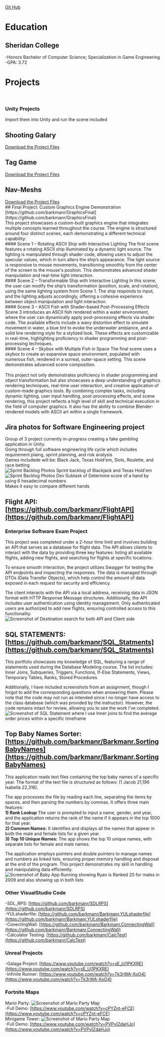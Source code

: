 [Git Hub](https://github.com/barkmanr/Barkmanr.GithubPortfolio)
# Education
## Sheridan College 
  -Honors Bachelor of Computer Science; Specialization in Game Engineering <br/>
  -GPA: 3.72

# Projects
<br>

### Unity Projects

Import them into Unity and run the scene included
## Shooting Galary
<a href="assets/ShootingGalary.unitypackage" download>
  Download the Project Files
</a>

## Tag Game
<a href="assets/Tag.unitypackage" download>
  Download the Project Files
</a>

## Nav-Meshs
<a href="assets/NavMesh.unitypackage" download>
  Download the Project Files
</a>

<br>
## Final Project: Custom Graphics Engine Demonstration
[https://github.com/barkmanr/GraphicsFinal](https://github.com/barkmanr/GraphicsFinal)
<br>
This project showcases a custom-built graphics engine that integrates multiple concepts learned throughout the course. The engine is structured around four distinct scenes, each demonstrating a different technical capability: <br>
#### Scene 1 – Rotating ASCII Ship with Interactive Lighting
The first scene features a rotating ASCII ship illuminated by a dynamic light source. The lighting is manipulated through shader code, allowing users to adjust the specular values, which in turn alters the ship’s appearance. The light source is responsive to mouse movements, transitioning smoothly from the center of the screen to the mouse's position. This demonstrates advanced shader manipulation and real-time light interaction.
<br>
#### Scene 2 – Transformable Ship with Interactive Lighting
In this scene, the user can modify the ship’s transformation (position, scale, and rotation), using the same lighting system from Scene 1. The ship responds to input, and the lighting adjusts accordingly, offering a cohesive experience between object manipulation and light interaction.
<br>
#### Scene 3 – ASCII Fish with Shader-based Post-Processing Effects
Scene 3 introduces an ASCII fish rendered within a water environment, where the user can dynamically apply post-processing effects via shader code. The available effects include a wavy distortion effect to simulate movement in water, a blue tint to evoke the underwater ambiance, and a solid line rendering style for a stylized look. These effects are customizable in real-time, highlighting proficiency in shader programming and post-processing techniques.
<br>
#### Scene 4 – Skybox with Multiple Fish in Space
The final scene uses a skybox to create an expansive space environment, populated with numerous fish, rendered in a surreal, outer-space setting. This scene demonstrates advanced scene composition.
<br> <br>
This project not only demonstrates proficiency in shader programming and object transformation but also showcases a deep understanding of graphics rendering techniques, real-time user interaction, and creative application of custom-made graphics tools. By combining complex tasks, including dynamic lighting, user input handling, post-processing effects, and scene rendering, this project reflects a high level of skill and technical execution in the field of computer graphics. It also has the ability to combine Blender-rendered models with ASCII art within a single framework.
<br>

## Jira photos for Software Engineering project
Group of 3 project currently in-progress creating a fake gambling application in Unity. <br/>
Going through full software engineering life cycle which includes requirement plaing, sprint planning, and risk analysis <br/>
Games includede will be: Black Jack, Texas Hold'em, Slots, Roulette, and race betting <br/>
![Sprint Backlog Photos](assets/img/Jira1.png)
Sprint backlog of Blackjack and Texas Hold'em <br/>
![Sprint Backlog Photos](assets/img/Jira2.png)
Dev Subtask of Determine score of a hand by using 6 hexadecimal numbers <br>
Makes it easy to compare different hands <br>


## Flight API: [https://github.com/barkmanr/FlightAPI](https://github.com/barkmanr/FlightAPI) <br/>
### Enterprise Software Exam Project
This project was completed under a 2-hour time limit and involves building an API that serves as a database for flight data. The API allows clients to interact with the data by providing three key features: listing all available flights, adding new flights, and searching for flights at specific locations.

To ensure smooth interaction, the project utilizes Swagger for testing the API endpoints and inspecting the responses. The data is managed through DTOs (Data Transfer Objects), which help control the amount of data exposed in each request for security and efficiency.

The client interacts with the API via a local address, receiving data in JSON format with HTTP Response Message structures. Additionally, the API includes user authentication using identity management. Only authenticated users are authorized to add new flights, ensuring controlled access to this functionality.
![Screenshot of Destination search for both API and Client side](assets/img/API.png)
<br/>

## SQL STATEMENTS: [https://github.com/barkmanr/SQL_Statments](https://github.com/barkmanr/SQL_Statments) <br/>
This portfolio showcases my knowledge of SQL, featuring a range of statements used during the Database Modeling course. The list includes: Inner Joins, Subqueries, Triggers, Functions, If-Else Statements, Views, Temporary Tables, Ranks, Stored Procedures.

Additionally, I have included screenshots from an assignment, though I forgot to add the corresponding questions when answering them. Please note that the code may not run as intended since I no longer have access to the class database (which was provided by the instructor). However, the code remains intact for review, allowing you to see the work I've completed.
![Screenshot of SQL Statement where I use Inner joins to find the average order prices within a specific timeframe](assets/img/SQL.png)
<br/>
## Top Baby Names Sorter: [https://github.com/barkmanr/Barkmanr.SortingBabyNames](https://github.com/barkmanr/Barkmanr.SortingBabyNames) <br/>
This application reads text files containing the top baby names of a specific year. The format of the text file is structured as follows: (1 Jacob 21,196 Isabella 22,316).

The app processes the file by reading each line, separating the items by spaces, and then parsing the numbers by commas. It offers three main features: <br/>
**1) Rank Lookup** The user is prompted to input a name, gender, and year, and the application returns the rank of the name if it appears in the top 1000 for that year. <br/>
**2) Common Names:** It identifies and displays all the names that appear in both the male and female lists for a given year.<br/>
**3) Top 10 Unique Names:** The app shows the top 10 unique names, with separate lists for female and male names.

The application employs pointers and double pointers to manage names and numbers as linked lists, ensuring proper memory handling and disposal at the end of the program. This project demonstrates my skill in handling and manipulating data efficiently.
![Screenshot of Baby App Running showing Ryan is Ranked 20 for males in 2009 and also showing up in both lists](assets/img/Baby.png)
<br/>

### Other VisualStudio Code
  -SDL_RPS: [https://github.com/barkmanr/SDLRPS](https://github.com/barkmanr/SDLRPS)
  <br/>
  -YULshaderfile: [https://github.com/barkmanr/Barkmanr.YULshaderfile](https://github.com/barkmanr/Barkmanr.YULshaderfile)
<br/>
  -ConectingWall: [https://github.com/barkmanr/Barkmanr.ConnectingWall](https://github.com/barkmanr/Barkmanr.ConnectingWall)
  <br>
  -Calculator Testing: [https://github.com/barkmanr/CalcTest](https://github.com/barkmanr/CalcTest)

### Unreal Projects
  -Galaga Project: [https://www.youtube.com/watch?v=sE_Ui1PKXRE](https://www.youtube.com/watch?v=sE_Ui1PKXRE)
  <br/>
  -Infinite Runner: [https://www.youtube.com/watch?v=Tk3rWA-XoO4](https://www.youtube.com/watch?v=Tk3rWA-XoO4)

### Fortnite Maps
Mario Party:
![Screenshot of Mario Party Map](assets/img/MarioPartyMap.jpg)
  <br/>-Full Demo:   [https://www.youtube.com/watch?v=cPYZnt-eFCE](https://www.youtube.com/watch?v=cPYZnt-eFCE)
<br/>
Minigame Tower:
![Screenshot of Mario Party Map](assets/img/TowerMap.jpg)
  <br/>-Full Demo: [https://www.youtube.com/watch?v=PVPvIZdaHJo](https://www.youtube.com/watch?v=PVPvIZdaHJo)

